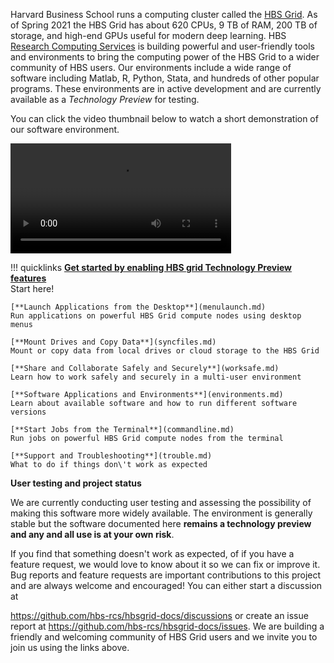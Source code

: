 Harvard Business School runs a computing cluster called the [HBS
Grid](https://www.hbs.edu/research-computing-services/resources/compute-cluster/).
As of Spring 2021 the HBS Grid has about 620 CPUs, 9 TB of RAM, 200 TB of
storage, and high-end GPUs useful for modern deep learning. HBS [Research
Computing Services](https://www.hbs.edu/research-computing-services) is building
powerful and user-friendly tools and environments to bring the computing power
of the HBS Grid to a wider community of HBS users. Our environments include a
wide range of software including Matlab, R, Python, Stata, and hundreds of other
popular programs. These environments are in active development and are currently
available as a *Technology Preview* for testing.

You can click the video thumbnail below to watch a short demonstration of our
software environment.

<video width="70%" controls>
  <source src="../media/intro.webm" type="video/webm">
Your browser does not support the video tag.
</video>

!!! quicklinks
    [**Get started by enabling HBS grid Technology Preview features**](quickstart.md)  
    Start here!
     
    [**Launch Applications from the Desktop**](menulaunch.md)  
    Run applications on powerful HBS Grid compute nodes using desktop menus
     
    [**Mount Drives and Copy Data**](syncfiles.md)  
    Mount or copy data from local drives or cloud storage to the HBS Grid
     
    [**Share and Collaborate Safely and Securely**](worksafe.md)  
    Learn how to work safely and securely in a multi-user environment
     
    [**Software Applications and Environments**](environments.md)  
    Learn about available software and how to run different software versions
     
    [**Start Jobs from the Terminal**](commandline.md)  
    Run jobs on powerful HBS Grid compute nodes from the terminal
     
    [**Support and Troubleshooting**](trouble.md)  
    What to do if things don\'t work as expected


**User testing and project status**

We are currently conducting user testing and assessing the possibility
of making this software more widely available. The environment is
generally stable but the software documented here 
**remains a technology preview and any and all use is at your own risk**.

If you find that something doesn\'t work as expected, of if you have a
feature request, we would love to know about it so we can fix or improve
it. Bug reports and feature requests are important contributions to this
project and are always welcome and encouraged! You can either start a
discussion at

<https://github.com/hbs-rcs/hbsgrid-docs/discussions> or create an issue
report at <https://github.com/hbs-rcs/hbsgrid-docs/issues>. We are building a
friendly and welcoming community of HBS Grid users and we invite you to
join us using the links above.
